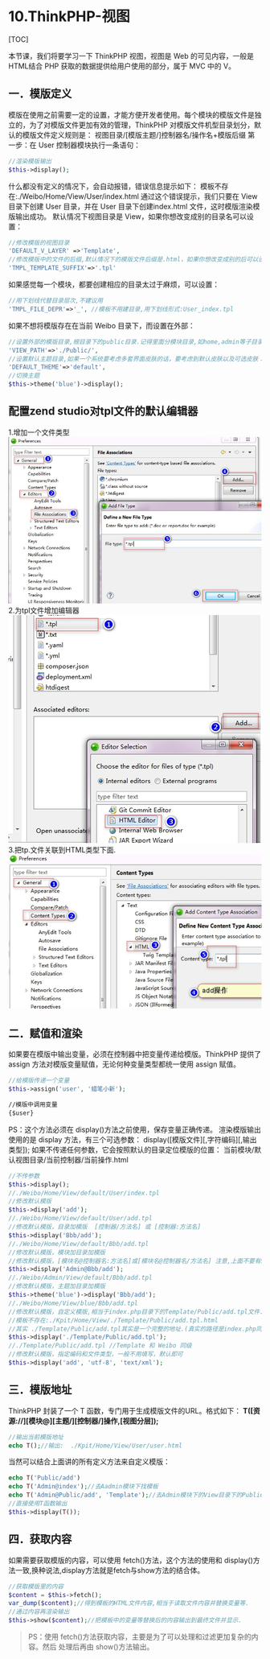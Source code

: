 # 10.ThinkPHP-视图
[TOC]

本节课，我们将要学习一下 ThinkPHP 视图，视图是 Web 的可见内容，一般是 HTML结合 PHP 获取的数据提供给用户使用的部分，属于 MVC 中的 V。

## 一．模版定义
模版在使用之前需要一定的设置，才能方便开发者使用。每个模块的模版文件是独立的，为了对模版文件更加有效的管理，ThinkPHP 对模版文件机型目录划分，默认的模版文件定义规则是：
视图目录/[模版主题/]控制器名/操作名+模版后缀
第一步：在 User 控制器模块执行一条语句：
```php
//渲染模版输出
$this->display();
```
什么都没有定义的情况下，会自动报错，错误信息提示如下：
模板不存在:./Weibo/Home/View/User/index.html
通过这个错误提示，我们只要在 View 目录下创建 User 目录，并在 User 目录下创建index.html 文件，这时模版渲染模版输出成功。
默认情况下视图目录是 View，如果你想改变成别的目录名可以设置：
```php
//修改模版的视图目录
'DEFAULT_V_LAYER' =>'Template', 
//修改模版中的文件的后缀,默认情况下的模版文件后缀是.html，如果你想改变成别的后可以设置：
'TMPL_TEMPLATE_SUFFIX'=>'.tpl'
```
如果感觉每一个模块，都要创建相应的目录太过于麻烦，可以设置：
```php
//用下划线代替目录层次,不建议用
'TMPL_FILE_DEPR'=>'_', //模板不用建目录,用下划线形式:User_index.tpl
```
如果不想将模版存在在当前 Weibo 目录下，而设置在外部：
```php
//设置外部的模版目录,根目录下的public目录.记得里面分模块目录,如home,admin等子目录.
'VIEW_PATH'=>'./Public/', 
//设置默认主题目录,如果一个系统要考虑多套界面皮肤的话，要考虑到默认皮肤以及可选皮肤：
'DEFAULT_THEME'=>'default',
//切换主题
$this->theme('blue')->display();
```
## 配置zend studio对tpl文件的默认编辑器
1.增加一个文件类型
![](./_image/2019-06-26-16-29-57.jpg)
2.为tpl文件增加编辑器
![](./_image/2019-06-26-16-31-59.jpg)
3.把tp.文件关联到HTML类型下面.
![](./_image/2019-06-26-16-34-45.jpg)



## 二．赋值和渲染
如果要在模版中输出变量，必须在控制器中把变量传递给模版。ThinkPHP 提供了assign 方法对模版变量赋值，无论何种变量类型都统一使用 assign 赋值。
```php
//给模版传递一个变量
$this->assign('user', '蜡笔小新');
```
```html
//模版中调用变量
{$user}
```
PS：这个方法必须在 display()方法之前使用，保存变量正确传递。
渲染模版输出使用的是 display 方法，有三个可选参数：
display([模版文件][,字符编码][,输出类型]);
如果不传递任何参数，它会按照默认的目录定位模版的位置：
当前模块/默认视图目录/当前控制器/当前操作.html
```php
//不传参数
$this->display();
//./Weibo/Home/View/default/User/index.tpl
//修改默认模版
$this->display('add');
//./Weibo/Home/View/default/User/add.tpl
//修改默认模版，目录加模版  [控制器/方法名] 或 [控制器:方法名]
$this->display('Bbb/add');
//./Weibo/Home/View/default/Bbb/add.tpl
//修改默认模版，模块加目录加模版
//修改默认模版，[模块名@控制器名:方法名]或[模块名@控制器名/方法名] 注意,上面不要有$this->show()方法..否则不生效
$this->display('Admin@Bbb/add');
//./Weibo/Admin/View/default/Bbb/add.tpl
//修改默认模版，主题加目录加模版
$this->theme('blue')->display('Bbb/add');
//./Weibo/Home/View/blue/Bbb/add.tpl
//修改默认模版，自定义模版,相当于index.php目录下的Template/Public/add.tpl文件.测试时不要被报错的URL迷惑
//模板不存在:./Kpit/Home/View/./Template/Public/add.tpl.html
//其实 ./Template/Public/add.tpl其实是一个完整的地址.(真实的路径是index.php同级目录/Template/Public/add.tpl才对.)
$this->display('./Template/Public/add.tpl');
//./Template/Public/add.tpl //Template 和 Weibo 同级
//修改默认模版，指定编码和文件类型，一般不用填写，默认即可
$this->display('add', 'utf-8', 'text/xml');
```

## 三．模版地址
ThinkPHP 封装了一个 T 函数，专门用于生成模版文件的URL。格式如下：
**T([资源://][模块@][主题/][控制器/]操作,[视图分层]);**
```php
//输出当前模版地址
echo T();//输出:  ./Kpit/Home/View/User/user.html
```
当然可以结合上面讲的所有定义方法来自定义模版：
```php
echo T('Public/add')
echo T('Admin@index');//去Aadmin模块下找模板
echo T('Admin@Public/add', 'Template');//去Admin模块下的View目录下的Public目录下找模板,相当于模块
//直接使用T函数输出
$this->display(T());
```

## 四．获取内容
如果需要获取模版的内容，可以使用 fetch()方法，这个方法的使用和 display()方法一致,换种说法,display方法就是fetch与show方法的结合体。
```php
//获取模版里的内容
$content = $this->fetch();
var_dump($content);//得到模板的HTML文件内容,相当于读取文件内容并替换变量等.
//通过内容再渲染输出
$this->show($content);//把模板中的变量等替换后的内容输出到最终文件并显示.
```
>PS：使用 fetch()方法获取内容，主要是为了可以处理和过滤更加复杂的内容。然后
处理后再由 show()方法输出。